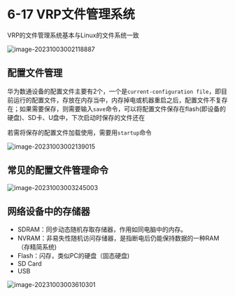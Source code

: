 # 6-17 VRP文件管理系统

VRP的文件管理系统基本与Linux的文件系统一致

![image-20231003002118887](https://img.yatjay.top/md/image-20231003002118887.png)

## 配置文件管理

华为数通设备的配置文件主要有2个，一个是`current-configuration file`，即目前运行的配置文件，存放在内存当中，内存掉电或机器重启之后，配置文件不复存在；如果需要保存，则需要输入`save`命令，可以将配置文件保存在flash(即设备的硬盘)、SD卡、U盘中，下次启动时保存的文件还在

若需将保存的配置文件加载使用，需要用`startup`命令

![image-20231003002139015](https://img.yatjay.top/md/image-20231003002139015.png)

## 常见的配置文件管理命令

![image-20231003003245003](https://img.yatjay.top/md/image-20231003003245003.png)

## 网络设备中的存储器

- SDRAM：同步动态随机存取存储器，作用如同电脑中的内存。
- NVRAM：非易失性随机访问存储器，是指断电后仍能保持数据的一种RAM（存精简系统)
- Flash：闪存，类似PC的硬盘（固态硬盘)
- SD Card
- USB

![image-20231003003610301](https://img.yatjay.top/md/image-20231003003610301.png)

